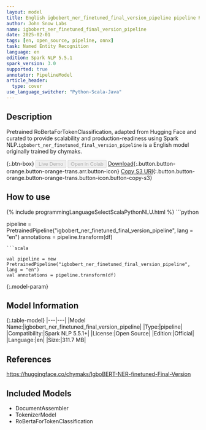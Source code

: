 ```yaml
---
layout: model
title: English igbobert_ner_finetuned_final_version_pipeline pipeline RoBertaForTokenClassification from chymaks
author: John Snow Labs
name: igbobert_ner_finetuned_final_version_pipeline
date: 2025-02-01
tags: [en, open_source, pipeline, onnx]
task: Named Entity Recognition
language: en
edition: Spark NLP 5.5.1
spark_version: 3.0
supported: true
annotator: PipelineModel
article_header:
  type: cover
use_language_switcher: "Python-Scala-Java"
---
```


## Description

Pretrained RoBertaForTokenClassification, adapted from Hugging Face and curated to provide scalability and production-readiness using Spark NLP.`igbobert_ner_finetuned_final_version_pipeline` is a English model originally trained by chymaks.

{:.btn-box}
<button class="button button-orange" disabled>Live Demo</button>
<button class="button button-orange" disabled>Open in Colab</button>
[Download](https://s3.amazonaws.com/auxdata.johnsnowlabs.com/public/models/igbobert_ner_finetuned_final_version_pipeline_en_5.5.1_3.0_1738371114479.zip){:.button.button-orange.button-orange-trans.arr.button-icon}
[Copy S3 URI](s3://auxdata.johnsnowlabs.com/public/models/igbobert_ner_finetuned_final_version_pipeline_en_5.5.1_3.0_1738371114479.zip){:.button.button-orange.button-orange-trans.button-icon.button-copy-s3}

## How to use



<div class="tabs-box" markdown="1">
{% include programmingLanguageSelectScalaPythonNLU.html %}
```python

pipeline = PretrainedPipeline("igbobert_ner_finetuned_final_version_pipeline", lang = "en")
annotations =  pipeline.transform(df)   

```
```scala

val pipeline = new PretrainedPipeline("igbobert_ner_finetuned_final_version_pipeline", lang = "en")
val annotations = pipeline.transform(df)

```
</div>

{:.model-param}
## Model Information

{:.table-model}
|---|---|
|Model Name:|igbobert_ner_finetuned_final_version_pipeline|
|Type:|pipeline|
|Compatibility:|Spark NLP 5.5.1+|
|License:|Open Source|
|Edition:|Official|
|Language:|en|
|Size:|311.7 MB|

## References

https://huggingface.co/chymaks/IgboBERT-NER-finetuned-Final-Version

## Included Models

- DocumentAssembler
- TokenizerModel
- RoBertaForTokenClassification